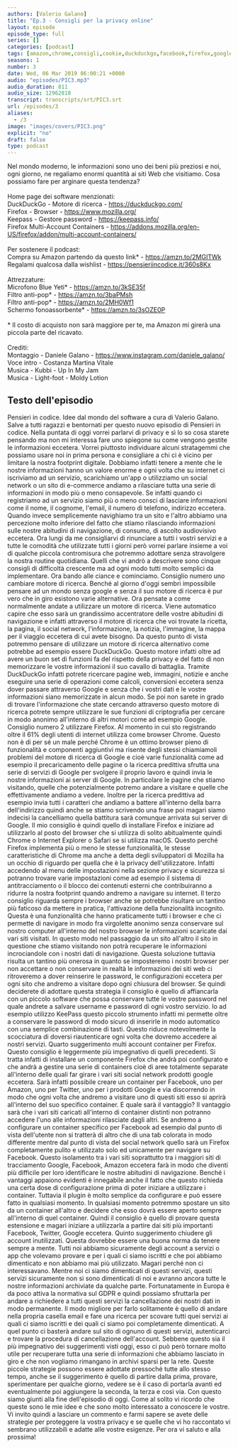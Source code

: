 ```yaml
---
authors: [Valerio Galano]
title: "Ep.3 - Consigli per la privacy online"
layout: episode
episode_type: full
series: []
categories: [podcast]
tags: [amazon,chrome,consigli,cookie,duckduckgo,facebook,firefox,google,online,password,privacy,tracciamento,twitter,web]
seasons: 1
number: 3
date: Wed, 06 Mar 2019 06:00:21 +0000
audio: "episodes/PIC3.mp3"
audio_duration: 811
audio_size: 12962818
transcript: transcripts/srt/PIC3.srt
url: /episodes/3
aliases: 
  - /3
image: "images/covers/PIC3.png"
explicit: "no"
draft: false
type: podcast
---
```

Nel mondo moderno, le informazioni sono uno dei beni più preziosi e noi, ogni giorno, ne regaliamo enormi quantità ai siti Web che visitiamo. Cosa possiamo fare per arginare questa tendenza?<br /><br />Home page dei software menzionati:<br />DuckDuckGo - Motore di ricerca - <a href="https://duckduckgo.com/" rel="noopener">https://duckduckgo.com/</a> <br />Firefox - Browser - <a href="https://www.mozilla.org/" rel="noopener">https://www.mozilla.org/</a> <br />Keepass - Gestore password - <a href="https://keepass.info/" rel="noopener">https://keepass.info/</a> <br />Firefox Multi-Account Containers - <a href="https://addons.mozilla.org/en-US/firefox/addon/multi-account-containers/" rel="noopener">https://addons.mozilla.org/en-US/firefox/addon/multi-account-containers/</a> <br /><br />Per sostenere il podcast:<br />Compra su Amazon partendo da questo link* - <a href="https://amzn.to/2MGITWk" rel="noopener">https://amzn.to/2MGITWk</a>  <br />Regalami qualcosa dalla wishlist - <a href="https://pensieriincodice.it/360s8Kx" rel="noopener">https://pensieriincodice.it/360s8Kx</a><br /><br />Attrezzature:<br />Microfono Blue Yeti* - <a href="https://amzn.to/3kSE35f" rel="noopener">https://amzn.to/3kSE35f</a>  <br />Filtro anti-pop* - <a href="https://amzn.to/3baPMsh" rel="noopener">https://amzn.to/3baPMsh</a>  <br />Filtro anti-pop* - <a href="https://amzn.to/2MH0Wf1" rel="noopener">https://amzn.to/2MH0Wf1</a>  <br />Schermo fonoassorbente* - <a href="https://amzn.to/3sOZE0P" rel="noopener">https://amzn.to/3sOZE0P</a>  <br /><br />* Il costo di acquisto non sarà maggiore per te, ma Amazon mi girerà una piccola parte del ricavato. <br /><br />Crediti:<br />Montaggio - Daniele Galano - <a href="https://www.instagram.com/daniele_galano/" rel="noopener">https://www.instagram.com/daniele_galano/</a> <br />Voce intro - Costanza Martina Vitale<br />Musica - Kubbi - Up In My Jam<br />Musica - Light-foot  - Moldy Lotion

<!-- more -->

## Testo dell'episodio

Pensieri in codice. Idee dal mondo del software a cura di Valerio Galano.
Salve a tutti ragazzi e bentornati per questo nuovo episodio di Pensieri in codice. Nella
puntata di oggi vorrei parlarvi di privacy e sì lo so cosa starete pensando ma non mi interessa
fare uno spiegone su come vengono gestite le informazioni eccetera. Vorrei piuttosto individuare
alcuni stratagemmi che possiamo usare noi in prima persona e consigliare a chi ci è vicino
per limitare la nostra footprint digitale. Dobbiamo infatti tenere a mente che le nostre
informazioni hanno un valore enorme e ogni volta che su internet ci iscriviamo ad un servizio,
scarichiamo un'app o utilizziamo un social network o un sito di e-commerce andiamo a rilasciare tutta
una serie di informazioni in modo più o meno consapevole. Se infatti quando ci registriamo
ad un servizio siamo più o meno consci di lasciare informazioni come il nome, il cognome, l'email,
il numero di telefono, indirizzo eccetera. Quando invece semplicemente navighiamo tra un sito
e l'altro abbiamo una percezione molto inferiore del fatto che stiamo rilasciando informazioni
sulle nostre abitudini di navigazione, di consumo, di ascolto audiovisivo eccetera. Ora lungi da me
consigliarvi di rinunciare a tutti i vostri servizi e a tutte le comodità che utilizzate
tutti i giorni però vorrei parlare insieme a voi di qualche piccola contromisura che
potremmo adottare senza stravolgere la nostra routine quotidiana. Quelli che vi andrò a
descrivere sono cinque consigli di difficoltà crescente ma ad ogni modo tutti molto semplici
da implementare. Ora bando alle ciance e cominciamo. Consiglio numero uno cambiare
motore di ricerca. Benché al giorno d'oggi sembri impossibile pensare ad un mondo senza google e
senza il suo motore di ricerca è pur vero che in giro esistono varie alternative. Ora pensate
a come normalmente andate a utilizzare un motore di ricerca. Viene automatico capire che esso sarà
un grandissimo accentratore delle vostre abitudini di navigazione e infatti attraverso il motore di
ricerca che voi trovate la ricetta, la pagina, il social network, l'informazione, la notizia,
l'immagine, la mappa per il viaggio eccetera di cui avete bisogno. Da questo punto di vista
potremmo pensare di utilizzare un motore di ricerca alternativo come potrebbe ad esempio
essere DuckDuckGo. Questo motore infatti oltre ad avere un buon set di funzioni fa del rispetto
della privacy e del fatto di non memorizzare le vostre informazioni il suo cavallo di battaglia.
Tramite DuckDuckGo infatti potrete ricercare pagine web, immagini, notizie e anche eseguire
una serie di operazioni come calcoli, conversioni eccetera senza dover passare attraverso Google e
senza che i vostri dati e le vostre informazioni siano memorizzate in alcun modo. Se poi non sarete
in grado di trovare l'informazione che state cercando attraverso questo motore di ricerca
potrete sempre utilizzare le sue funzioni di criptografia per cercare in modo anonimo
all'interno di altri motori come ad esempio Google. Consiglio numero 2 utilizzare Firefox.
Al momento in cui sto registrando oltre il 61% degli utenti di internet utilizza come browser
Chrome. Questo non è di per sé un male perché Chrome è un ottimo browser pieno di funzionalità
e componenti aggiuntivi ma risente degli stessi chiamiamoli problemi del motore di ricerca di
Google e cioè varie funzionalità come ad esempio il precaricamento delle pagine o la ricerca
predittiva sfrutta una serie di servizi di Google per svolgere il proprio lavoro e quindi invia le
nostre informazioni ai server di Google. In particolare le pagine che stiamo visitando,
quelle che potenzialmente potremo andare a visitare e quelle che effettivamente andiamo
a vedere. Inoltre per la ricerca predittiva ad esempio invia tutti i caratteri che andiamo a
battere all'interno della barra dell'indirizzo quindi anche se stiamo scrivendo una frase poi
magari siamo indecisi la cancelliamo quella battitura sarà comunque arrivata sui server di
Google. Il mio consiglio è quindi quello di installare Firefox e iniziare ad utilizzarlo
al posto del browser che si utilizza di solito abitualmente quindi Chrome o Internet Explorer
o Safari se si utilizza macOS. Questo perché Firefox implementa più o meno le stesse funzionalità,
le stesse caratteristiche di Chrome ma anche a detta degli sviluppatori di Mozilla ha un
occhio di riguardo per quella che è la privacy dell'utilizzatore. Infatti accedendo al menu
delle impostazioni nella sezione privacy e sicurezza si potranno trovare varie impostazioni
come ad esempio il sistema di antitracciamento o il blocco dei contenuti esterni che contribuiranno
a ridurre la nostra footprint quando andremo a navigare su internet.
Il terzo consiglio riguarda sempre i browser anche se potrebbe risultare un tantino più
faticoso da mettere in pratica, l'attivazione della funzionalità incognito. Questa è una
funzionalità che hanno praticamente tutti i browser e che ci permette di navigare in modo
fra virgolette anonimo senza conservare sul nostro computer all'interno del nostro browser le
informazioni scaricate dai vari siti visitati. In questo modo nel passaggio da un sito all'altro
il sito in questione che stiamo visitando non potrà recuperare le informazioni incrociandole
con i nostri dati di navigazione. Questa soluzione tuttavia risulta un tantino più onerosa in quanto
se imposteremo i nostri browser per non accettare o non conservare in realtà le informazioni dei
siti web ci ritroveremo a dover reinserire le password, le configurazioni eccetera per ogni
sito che andremo a visitare dopo ogni chiusura del browser. Se quindi deciderete di adottare
questa strategia il consiglio è quello di affiancarla con un piccolo software che possa
conservare tutte le vostre password nel quale andrete a salvare username e password di ogni
vostro servizio. Io ad esempio utilizzo KeePass questo piccolo strumento infatti mi permette
oltre a conservare le password di modo sicuro di inserirle in modo automatico con una semplice
combinazione di tasti. Questo riduce notevolmente la scocciatura di doversi riautenticare ogni
volta che dovremo accedere ai nostri servizi. Quarto suggerimento multi account container per
Firefox. Questo consiglio è leggermente più impegnativo di quelli precedenti. Si tratta
infatti di installare un componente Firefox che andrà poi configurato e che andrà a gestire una
serie di containers cioè di aree totalmente separate all'interno delle quali far girare
i vari siti social network prodotti google eccetera. Sarà infatti possibile creare un container per
Facebook, uno per Amazon, uno per Twitter, uno per i prodotti Google e via discorrendo in modo che
ogni volta che andremo a visitare uno di questi siti esso si aprirà all'interno del suo specifico
container. E quale sarà il vantaggio? Il vantaggio sarà che i vari siti caricati all'interno di
container distinti non potranno accedere l'uno alle informazioni rilasciate dagli altri. Se
andremo a configurare un container specifico per Facebook ad esempio dal punto di vista dell'utente
non si tratterà di altro che di una tab colorata in modo differente mentre dal punto di vista del
social network quello sarà un Firefox completamente pulito e utilizzato solo ed unicamente per navigare
su Facebook. Questo isolamento tra i vari siti soprattutto tra i maggiori siti di tracciamento
Google, Facebook, Amazon eccetera farà in modo che diventi più difficile per loro identificare
le nostre abitudini di navigazione. Benché i vantaggi appaiono evidenti è innegabile anche
il fatto che questo richieda una certa dose di configurazione prima di poter iniziare a utilizzare
i container. Tuttavia il plugin è molto semplice da configurare e può essere fatto in qualsiasi
momento. In qualsiasi momento potremmo spostare un sito da un container all'altro e decidere
che esso dovrà essere aperto sempre all'interno di quel container. Quindi il consiglio è quello
di provare questa estensione e magari iniziare a utilizzarla a partire dai siti più importanti
Facebook, Twitter, Google eccetera. Quinto suggerimento chiudere gli account inutilizzati.
Questa dovrebbe essere una buona norma da tenere sempre a mente. Tutti noi abbiamo sicuramente
degli account a servizi o app che volevamo provare e per i quali ci siamo iscritti e che poi abbiamo
dimenticato e non abbiamo mai più utilizzato. Magari perché non ci interessavano. Mentre noi
ci siamo dimenticati di questi servizi, questi servizi sicuramente non si sono dimenticati di
noi e avranno ancora tutte le nostre informazioni archiviate da qualche parte. Fortunatamente in
Europa è da poco attiva la normativa sul GDPR e quindi possiamo sfruttarla per andare a richiedere
a tutti questi servizi la cancellazione dei nostri dati in modo permanente. Il modo migliore per
farlo solitamente è quello di andare nella propria casella email e fare una ricerca per scovare tutti
quei servizi ai quali ci siamo iscritti e dei quali ci siamo poi completamente dimenticati. A quel
punto ci basterà andare sul sito di ognuno di questi servizi, autenticarci e trovare la
procedura di cancellazione dell'account. Sebbene questo sia il più impegnativo dei suggerimenti visti
oggi, esso ci può però tornare molto utile per recuperare tutta una serie di informazioni che
abbiamo lasciato in giro e che non vogliamo rimangano in archivi sparsi per la rete.
Queste piccole strategie possono essere adottate pressoché tutte allo stesso tempo, anche se il
suggerimento è quello di partire dalla prima, provare, sperimentare per qualche giorno, vedere
se è il caso di portarla avanti ed eventualmente poi aggiungere la seconda, la terza e così via.
Con questo siamo giunti alla fine dell'episodio di oggi. Come al solito vi ricordo che queste
sono le mie idee e che sono molto interessato a conoscere le vostre. Vi invito quindi a lasciare
un commento e farmi sapere se avete delle strategie per proteggere la vostra privacy
e se quelle che vi ho raccontato vi sembrano utilizzabili e adatte alle vostre esigenze.
Per ora vi saluto e alla prossima!

